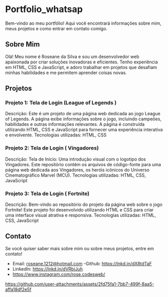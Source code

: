 # Portfolio_whatsap

Bem-vindo ao meu portfólio! Aqui você encontrará informações sobre mim, meus projetos e como entrar em contato comigo.

## Sobre Mim

Olá! Meu nome é Roseane da Silva e sou um desenvolvedor web apaixonada por criar soluções inovadoras e eficientes. Tenho experiência em HTML, CSS e JavaScript, e adoro trabalhar em projetos que desafiam minhas habilidades e me permitem aprender coisas novas.

## Projetos

### Projeto 1: Tela de Login (League of Legends )
Descrição: Este é um projeto de uma página web dedicada ao jogo League of Legends. A página exibe informações sobre o jogo, incluindo campeões, habilidades e outras informações relevantes. A página é construída utilizando HTML, CSS e JavaScript para fornecer uma experiência interativa e envolvente.
Tecnologias utilizadas: HTML, CSS

### Projeto 2: Tela de Login ( Vingadores)
Descrição: Tela de Início: Uma introdução visual com o logotipo dos Vingadores. Este repositório contém os arquivos de código-fonte para uma página web dedicada aos Vingadores, os heróis icônicos do Universo Cinematográfico Marvel (MCU).
Tecnologias utilizadas: HTML, CSS, JavaScript

### Projeto 3: Tela de Login ( Fortnite)
Descrição: Bem-vindo ao repositório do projeto da página web sobre o jogo Fortnite! Este projeto foi desenvolvido utilizando HTML e CSS para criar uma interface visual atrativa e responsiva.
Tecnologias utilizadas: HTML, CSS, JavaScript

## Contato

Se você quiser saber mais sobre mim ou sobre meus projetos, entre em contato!

- Email: roseane.1212@hotmail.com
-Github: https://lnkd.in/dX8tdTaF
- LinkedIn: https://lnkd.in/dVRbjJuh
- https://www.instagram.com/rose.codesweb/


https://github.com/user-attachments/assets/2fd75fa1-7bb7-499f-8aa5-affa18df2e5f

